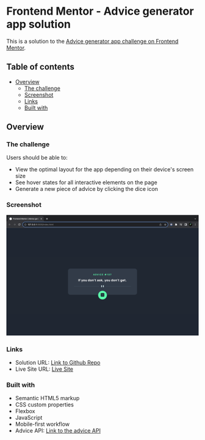 # Frontend Mentor - Advice generator app solution

This is a solution to the [Advice generator app challenge on Frontend Mentor](https://www.frontendmentor.io/challenges/advice-generator-app-QdUG-13db). 

## Table of contents

- [Overview](#overview)
  - [The challenge](#the-challenge)
  - [Screenshot](#screenshot)
  - [Links](#links)
  - [Built with](#built-with)


## Overview

### The challenge

Users should be able to:

- View the optimal layout for the app depending on their device's screen size
- See hover states for all interactive elements on the page
- Generate a new piece of advice by clicking the dice icon

### Screenshot

![Advice App Example Image](screenshot.png)

### Links

- Solution URL: [Link to Github Repo](https://github.com/davidrmcintyre/advice-generator-app)
- Live Site URL: [Live Site](https://davidrmcintyre.github.io/advice-generator-app/)


### Built with

- Semantic HTML5 markup
- CSS custom properties
- Flexbox
- JavaScript
- Mobile-first workflow
- Advice API: [Link to the advice API](https://api.adviceslip.com/)


